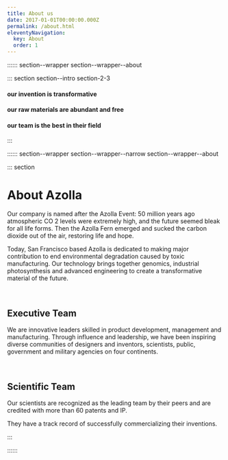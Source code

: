 ```yaml
---
title: About us
date: 2017-01-01T00:00:00.000Z
permalink: /about.html
eleventyNavigation:
  key: About
  order: 1
---
```



:::::: section--wrapper section--wrapper--about

::: section section--intro section-2-3
  #### our invention is <span class="highlight highlight--green">transformative</span>
  #### our raw materials are <span class="highlight highlight--green">abundant</span> and <span class="highlight highlight--green">free</span>
  #### our team is the <span class="highlight highlight--green">best</span> in their field
:::

:::::: section--wrapper section--wrapper--narrow section--wrapper--about

::: section

# About Azolla

Our company is named after the <span class="bold">Azolla</span> Event:
50 million years ago atmospheric CO 2 levels were extremely high, and the future seemed bleak for all life forms. Then the Azolla Fern emerged and sucked the carbon dioxide out of the air, restoring life and hope.

Today, San Francisco based <span class="bold">Azolla</span> is dedicated to making major contribution to end environmental degradation caused by toxic manufacturing. Our technology brings together genomics, industrial photosynthesis and advanced engineering to create a transformative material of the future.

<p>&nbsp;</p>

## Executive Team
We are innovative leaders skilled in product development, management and manufacturing. Through influence and leadership, we have been inspiring diverse communities of designers and inventors, scientists, public, government and military agencies on four continents.

<p>&nbsp;</p>

## Scientific Team
Our scientists are recognized as the leading team by their peers and are credited with more than 60 patents and IP.

They have a track record of successfully commercializing their inventions.

:::

::::::